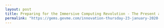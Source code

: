 ```yaml
---
layout: post
title: Preparing for the Immersive Computing Revolution - The Present and Future of AR and VR
permalink: "https://gems.gevme.com/innovation-thursday-23-january-2020-50241542"
---
```

